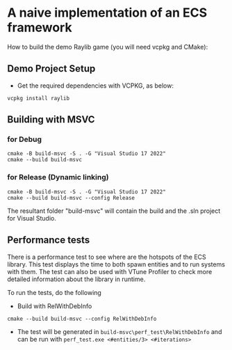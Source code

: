 # A naive implementation of an ECS framework

How to build the demo Raylib game (you will need vcpkg and CMake):

## Demo Project Setup

- Get the required dependencies with VCPKG, as below:

```
vcpkg install raylib
```

## Building with MSVC
### for Debug
```
cmake -B build-msvc -S . -G "Visual Studio 17 2022"
cmake --build build-msvc
```

### for Release (Dynamic linking)
```
cmake -B build-msvc -S . -G "Visual Studio 17 2022"
cmake --build build-msvc --config Release
```

The resultant folder "build-msvc" will contain the build and the .sln project for Visual Studio.

## Performance tests

There is a performance test to see where are the hotspots of the ECS library. This test displays the time to both spawn entities and to run systems with them.
The test can also be used with VTune Profiler to check more detailed information about the library in runtime.

To run the tests, do the following
* Build with RelWithDebInfo
```
cmake --build build-msvc --config RelWithDebInfo
```
* The test will be generated in `build-msvc\perf_test\RelWithDebInfo` and can be run with `perf_test.exe <#entities/3> <#iterations>`